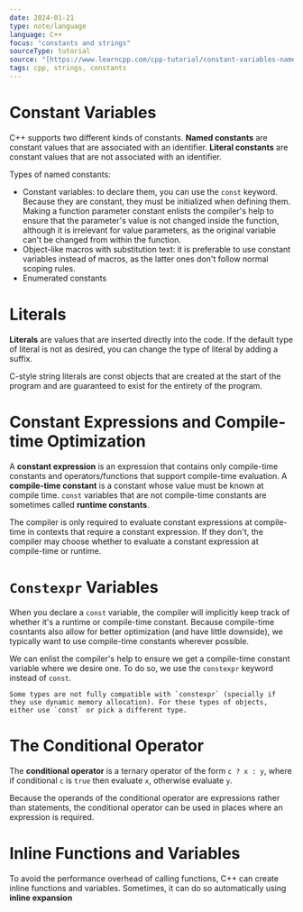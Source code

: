 ```yaml
---
date: 2024-01-21
type: note/language
language: C++
focus: "constants and strings"
sourceType: tutorial
source: "[https://www.learncpp.com/cpp-tutorial/constant-variables-named-constants/](https://www.learncpp.com/cpp-tutorial/constant-variables-named-constants/)"
tags: cpp, strings, constants
---
```


# Constant Variables

C++ supports two different kinds of constants. **Named constants** are constant values that are associated with an identifier. **Literal constants** are constant values that are not associated with an identifier.

Types of named constants: 

- Constant variables: to declare them, you can use the `const` keyword. Because they are constant, they must be initialized when defining them. Making a function parameter constant enlists the compiler's help to ensure that the parameter's value is not changed inside the function, although it is irrelevant for value parameters, as the original variable can't be changed from within the function. 
- Object-like macros with substitution text: it is preferable to use constant variables instead of macros, as the latter ones don't follow normal scoping rules. 
- Enumerated constants

# Literals

**Literals** are values that are inserted directly into the code. If the default type of literal is not as desired, you can change the type of literal by adding a suffix. 

C-style string literals are const objects that are created at the start of the program and are guaranteed to exist for the entirety of the program.

# Constant Expressions and Compile-time Optimization

A **constant expression** is an expression that contains only compile-time constants and operators/functions that support compile-time evaluation. A **compile-time constant** is a constant whose value must be known at compile time. `const` variables that are not compile-time constants are sometimes called **runtime constants**. 

The compiler is only required to evaluate constant expressions at compile-time in contexts that require a constant expression. If they don't, the compiler may choose whether to evaluate a constant expression at compile-time or runtime.

# `Constexpr` Variables

When you declare a `const` variable, the compiler will implicitly keep track of whether it's a runtime or compile-time constant. Because compile-time cosntants also allow for better optimization (and have little downside), we typically want to use compile-time constants wherever possible.

We can enlist the compiler's help to ensure we get a compile-time constant variable where we desire one. To do so, we use the `constexpr` keyword instead of `const`. 

```ad-warning
Some types are not fully compatible with `constexpr` (specially if they use dynamic memory allocation). For these types of objects, either use `const` or pick a different type.
```

# The Conditional Operator

The **conditional operator** is a ternary operator of the form `c ? x : y`, where if conditional `c` is `true` then evaluate `x`, otherwise evaluate `y`.

Because the operands of the conditional operator are expressions rather than statements, the conditional operator can be used in places where an expression is required.

# Inline Functions and Variables

To avoid the performance overhead of calling functions, C++ can create inline functions and variables. Sometimes, it can do so automatically using **inline expansion**